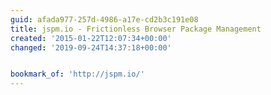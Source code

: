 ```yaml
---
guid: afada977-257d-4986-a17e-cd2b3c191e08
title: jspm.io - Frictionless Browser Package Management
created: '2015-01-22T12:07:34+00:00'
changed: '2019-09-24T14:37:18+00:00'


bookmark_of: 'http://jspm.io/'
---
```




